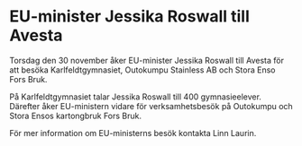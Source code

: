 # EU-minister Jessika Roswall till Avesta

Torsdag den 30 november åker EU-minister Jessika Roswall till Avesta för att besöka Karlfeldtgymnasiet, Outokumpu Stainless AB och Stora Enso Fors Bruk.

På Karlfeldtgymnasiet talar Jessika Roswall till 400 gymnasieelever. Därefter åker EU-ministern vidare för verksamhetsbesök på Outokumpu och Stora Ensos kartongbruk Fors Bruk.

För mer information om EU-ministerns besök kontakta Linn Laurin.
